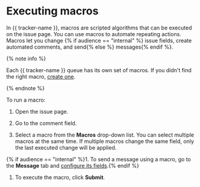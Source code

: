 # Executing macros

In {{ tracker-name }}, macros are scripted algorithms that can be executed on the issue page. You can use macros to automate repeating actions. Macros let you change {% if audience == "internal" %} issue fields, create automated comments, and send{% else %} messages{% endif %}.

{% note info %}

Each {{ tracker-name }} queue has its own set of macros. If you didn't find the right macro, [create one](../manager/create-macroses.md#section_inq_5b1_x2b).

{% endnote %}

To run a macro:

1. Open the issue page.

1. Go to the comment field.

1. Select a macro from the **Macros** drop-down list.
You can select multiple macros at the same time. If multiple macros change the same field, only the last executed change will be applied.

{% if audience == "internal" %}1. To send a message using a macro, go to the **Message** tab and [configure its fields](../user/comments.md#send-comment).{% endif %}

1. To execute the macro, click **Submit**.

